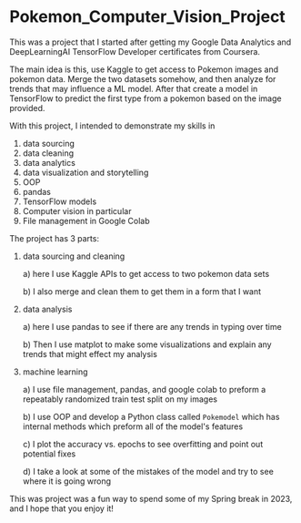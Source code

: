 # Pokemon_Computer_Vision_Project

This was a project that I started after getting my Google Data Analytics and DeepLearningAI TensorFlow Developer certificates from Coursera. 

The main idea is this, use Kaggle to get access to Pokemon images and pokemon data. Merge the two datasets somehow, and then analyze for trends that may influence a ML model. After that create a model in TensorFlow to predict the first type from a pokemon based on the image provided.

With this project, I intended to demonstrate my skills in
1) data sourcing
2) data cleaning
3) data analytics
4) data visualization and storytelling
5) OOP
6) pandas
7) TensorFlow models
8) Computer vision in particular
9) File management in Google Colab

The project has 3 parts:

1) data sourcing and cleaning 

    a) here I use Kaggle APIs to get access to two pokemon data sets
    
    b) I also merge and clean them to get them in a form that I want
    
2) data analysis

    a) here I use pandas to see if there are any trends in typing over time
    
    b) Then I use matplot to make some visualizations and explain any trends that might effect my analysis
    
3) machine learning

    a) I use file management, pandas, and google colab to preform a repeatably randomized train test split on my images
    
    b) I use OOP and develop a Python class called `Pokemodel` which has internal methods which preform all of the model's features
    
    c) I plot the accuracy vs. epochs to see overfitting and point out potential fixes
    
    d) I take a look at some of the mistakes of the model and try to see where it is going wrong
 
This was project was a fun way to spend some of my Spring break in 2023, and I hope that you enjoy it!
